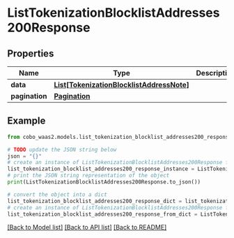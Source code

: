 # ListTokenizationBlocklistAddresses200Response


## Properties

Name | Type | Description | Notes
------------ | ------------- | ------------- | -------------
**data** | [**List[TokenizationBlocklistAddressNote]**](TokenizationBlocklistAddressNote.md) |  | 
**pagination** | [**Pagination**](Pagination.md) |  | 

## Example

```python
from cobo_waas2.models.list_tokenization_blocklist_addresses200_response import ListTokenizationBlocklistAddresses200Response

# TODO update the JSON string below
json = "{}"
# create an instance of ListTokenizationBlocklistAddresses200Response from a JSON string
list_tokenization_blocklist_addresses200_response_instance = ListTokenizationBlocklistAddresses200Response.from_json(json)
# print the JSON string representation of the object
print(ListTokenizationBlocklistAddresses200Response.to_json())

# convert the object into a dict
list_tokenization_blocklist_addresses200_response_dict = list_tokenization_blocklist_addresses200_response_instance.to_dict()
# create an instance of ListTokenizationBlocklistAddresses200Response from a dict
list_tokenization_blocklist_addresses200_response_from_dict = ListTokenizationBlocklistAddresses200Response.from_dict(list_tokenization_blocklist_addresses200_response_dict)
```
[[Back to Model list]](../README.md#documentation-for-models) [[Back to API list]](../README.md#documentation-for-api-endpoints) [[Back to README]](../README.md)


